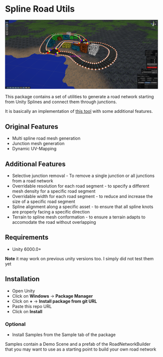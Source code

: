# Spline Road Utils

![Spline Road Utils](Documentation~/img/cover.png)

This package contains a set of utilities to generate a road network starting from Unity Splines and connect them through junctions.

It is basically an implementation of [this tool](https://www.youtube.com/watch?v=ZiHH_BvjoGk&list=LL&ab_channel=GameDevGuide) with some additional features.

## Original Features

- Multi spline road mesh generation
- Junction mesh generation
- Dynamic UV-Mapping

## Additional Features

- Selective junction removal - To remove a single junction or all junctions from a road network
- Overridable resolution for each road segment - to specify a different mesh density for a specific road segment
- Overridable width for each road segment - to reduce and increase the size of a specific road segment
- Spline alignment along a specific asset - to ensure that all spline knots are properly facing a specific direction
- Terrain to spline mesh conformation - to ensure a terrain adapts to accomodate the road without overlapping

## Requirements

- Unity 6000.0+

**Note** it may work on previous unity versions too. I simply did not test them yet

## Installation

- Open Unity
- Click on **Windows** -> **Package Manager**
- Click on **+** -> **Install package from git URL**
- Paste this repo URL
- Click on **Install**

### Optional

- Install Samples from the Sample tab of the package

Samples contain a Demo Scene and a prefab of the RoadNetworkBuilder that you may want to use as a starting point to build your own road network